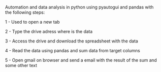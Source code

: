 Automation and data analysis in python using pyautogui and pandas with the following steps:

1 - Used to open a new tab 

2 - Type the drive adress where is the data 

3 - Access the drive and download the spreadsheet with the data

4 - Read the data using pandas and sum data from target columns

5 - Open gmail on browser and send a email with the result of the sum and some other text
